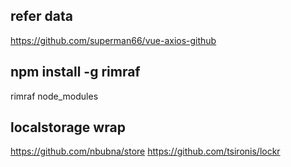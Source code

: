 ## refer data
https://github.com/superman66/vue-axios-github

## npm install -g rimraf
rimraf node_modules

## localstorage wrap

https://github.com/nbubna/store
https://github.com/tsironis/lockr

